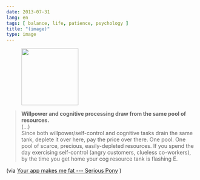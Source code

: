 ```yaml
---
date: 2013-07-31
lang: en
tags: [ balance, life, patience, psychology ]
title: "(image)"
type: image
---
```


<figure>
<a
href="https://hugo.ferreira.cc/willpower-and-cognitive-processing-draw-from-the/attachment/414/"
rel="attachment"><img
src="/wp-content/uploads/2013/07/tumblr_mqtn77JNPK1qz82meo1_500-150x150.jpg"
width="150" height="150" /></a></figure>

> **Willpower and cognitive processing draw from the same pool of
> resources.**\
> (...)\
> Since both willpower/self-control and cognitive tasks drain the same
> tank, deplete it over here, pay the price over there. One pool. One
> pool of scarce, precious, easily-depleted resources. If you spend the
> day exercising self-control (angry customers, clueless co-workers), by
> the time you get home your cog resource tank is flashing E.

(via [Your app makes me fat --- Serious
Pony](http://seriouspony.com/blog/2013/7/24/your-app-makes-me-fat) )

